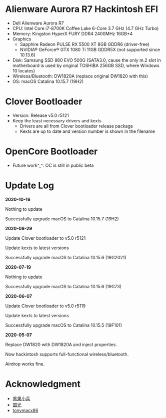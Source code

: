 # Alienware Aurora R7 Hackintosh EFI

- Dell Alienware Aurora R7
- CPU: Intel Core i7-8700K Coffee Lake 6-Core 3.7 GHz (4.7 GHz Turbo)
- Memory: Kingston HyperX FURY DDR4 2400MHz 16GB*4
- Graphics
  - Sapphire Radeon PULSE RX 5500 XT 8GB GDDR6 (driver-free)
  - NVIDIA&#174; GeForce&#174; GTX 1080 Ti 11GB GDDR5X (not supported since 10.13.6)
- Disk: Samsung SSD 860 EVO 500G (SATA3.0, cause the only m.2 slot in motherboard is used by original TOSHIBA 256GB SSD, where Windows 10 locates)
- Wireless/Bluetooth: DW1820A (replace original DW1820 with this)
- OS: macOS Catalina 10.15.7 (19H2)

# Clover Bootloader

- Version: Release v5.0 r5121
- Keep the least necessary drivers and kexts
  - Drivers are all from Clover bootloader release package
  - Kexts are up to date and version number is shown in the filename

# OpenCore Bootloader

- Future work^_^: OC is still in public beta

# Update Log
**2020-10-16**

Nothing to update

Successfully upgrade macOS to Catalina 10.15.7 (19H2)

**2020-08-29**

Update Clover bootloader to v5.0 r5121

Update kexts to latest versions

Successfully upgrade macOS to Catalina 10.15.6 (19G2021)

**2020-07-19**

Nothing to update

Successfully upgrade macOS to Catalina 10.15.6 (19G73)

**2020-06-07**

Update Clover bootloader to v5.0 r5119

Update kexts to latest versions

Successfully upgrade macOS to Catalina 10.15.5 (19F101)

**2020-05-07**

Replace DW1820 with DW1820A and inject properties.

Now hackintosh supports full-functional wireless/bluetooth.

Airdrop works fine.

# Acknowledgment
- [黑果小兵](https://blog.daliansky.net/)
- [国光](https://www.sqlsec.com/)
- [tonymacx86](https://www.tonymacx86.com/)
